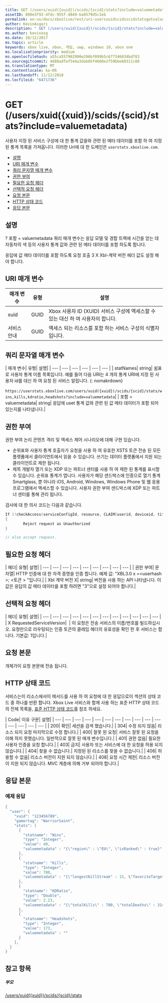 ```yaml
---
title: GET (/users/xuid({xuid})/scids/{scid}/stats?include=valuemetadata)
assetID: 890e3f93-4fdc-955f-d849-ba9579d5c1eb
permalink: en-us/docs/xboxlive/rest/uri-usersxuidscidsscidstatsgetvaluemetadata.html
author: KevinAsgari
description: " GET (/users/xuid({xuid})/scids/{scid}/stats?include=valuemetadata)"
ms.author: kevinasg
ms.date: 10/12/2017
ms.topic: article
keywords: xbox live, xbox, 게임, uwp, windows 10, xbox one
ms.localizationpriority: medium
ms.openlocfilehash: a55ca557902990e296bf099b5c677346034bd783
ms.sourcegitcommit: 4d88adfaf544a3dab05f4660e2f59bbe60311c00
ms.translationtype: MT
ms.contentlocale: ko-KR
ms.lasthandoff: 11/12/2018
ms.locfileid: "6471736"
---
```

# <a name="get-usersxuidxuidscidsscidstatsincludevaluemetadata"></a>GET (/users/xuid({xuid})/scids/{scid}/stats?include=valuemetadata)
사용자 지정 된 서비스 구성에 대 한 통계 값을와 관련 된 메타 데이터를 포함 하 여 지정 된 통계 목록을 가져옵니다.
이러한 Uri에 대 한 도메인은 `userstats.xboxlive.com`.

  * [설명](#ID4EV)
  * [URI 매개 변수](#ID4EAB)
  * [쿼리 문자열 매개 변수](#ID4ELB)
  * [권한 부여](#ID4EWC)
  * [필요한 요청 헤더](#ID4ERD)
  * [선택적 요청 헤더](#ID4EDF)
  * [요청 본문](#ID4EHG)
  * [HTTP 상태 코드](#ID4ESG)
  * [응답 본문](#ID4EJCAC)

<a id="ID4EV"></a>


## <a name="remarks"></a>설명

? 포함 = valuemetadata 쿼리 매개 변수는 응답 모델 및 경합 트랙에 시간을 얻는 데 자동차의 색 등의 사용자 통계 값와 관련 된 메타 데이터를 포함 하도록 합니다.

응답에 값 메타 데이터를 포함 하도록 요청 호출 3 X Xbl-계약 버전 헤더 값도 설정 해야 합니다.

<a id="ID4EAB"></a>


## <a name="uri-parameters"></a>URI 매개 변수

| 매개 변수| 유형| 설명|
| --- | --- | --- |
| xuid| GUID| Xbox 사용자 ID (XUID) 서비스 구성에 액세스할 수 있는 대신 하 여 사용자의 합니다.|
| 서비스 안내| GUID| 액세스 되는 리소스를 포함 하는 서비스 구성의 식별자입니다.|

<a id="ID4ELB"></a>


## <a name="query-string-parameters"></a>쿼리 문자열 매개 변수

| 매개 변수| 유형| 설명|
| --- | --- | --- | --- | --- | --- |
| statNames| string| 쉼표로 사용자 통계 이름 목록입니다. 예를 들어 다음 URI는 4 개의 통계 URI에 지정 된 사용자 id를 대신 하 여 요청 된 서비스 알립니다. {: nomakrdown}<br/><br/>`https://userstats.xboxlive.com/users/xuid({xuid})/scids/{scid}/stats/wins,kills,kdratio,headshots?include=valuemetadata`| 
| 포함 = valuemetadata| string| 응답에 uset 통계 값와 관련 된 값 메타 데이터가 포함 되어 있는지를 나타냅니다.|

<a id="ID4EWC"></a>


## <a name="authorization"></a>권한 부여

권한 부여 논리 콘텐츠 격리 및 액세스 제어 시나리오에 대해 구현 있습니다.

   * 순위표와 사용자 통계 호출자가 요청을 사용 하 여 유효한 XSTS 토큰 전송 된 모든 플랫폼에서 클라이언트에서 읽을 수 있습니다. 쓰기는 데이터 플랫폼에서 지원 되는 클라이언트로 제한 됩니다.
   * 제목 개발자 열기 또는 XDP 또는 파트너 센터를 사용 하 여 제한 된 통계를 표시할 수 있습니다. 순위표 통계가 엽니다. 사용자가 해당 샌드박스에 인증으로 열기 통계 Smartglass, 뿐 아니라 iOS, Android, Windows, Windows Phone 및 웹 응용 프로그램에서 액세스할 수 있습니다. 사용자 권한 부여 샌드박스에 XDP 또는 파트너 센터를 통해 관리 됩니다.

검사에 대 한 의사 코드는 다음과 같습니다.


```cpp
If (!checkAccess(serviceConfigId, resource, CLAIM[userid, deviceid, titleid]))
{
        Reject request as Unauthorized
}

// else accept request.

```


<a id="ID4ERD"></a>


## <a name="required-request-headers"></a>필요한 요청 헤더

| 헤더| 유형| 설명|
| --- | --- | --- | --- | --- | --- | --- | --- | --- |
| 권한 부여| 문자열| HTTP 인증에 대 한 자격 증명을 인증 합니다. 예제 값: "XBL3.0 x =&lt;userhash >; &lt;토큰 > "입니다.|
| Xbl 계약 버전 X| string| 버전을 사용 하는 API 나타냅니다. 이 값은 응답의 값 메타 데이터를 포함 하려면 "3"으로 설정 되어야 합니다.|

<a id="ID4EDF"></a>


## <a name="optional-request-headers"></a>선택적 요청 헤더

| 헤더| 유형| 설명|
| --- | --- | --- | --- | --- | --- | --- | --- | --- | --- | --- | --- |
| X RequestedServiceVersion|  | 이 요청은 전송 서비스의 이름/번호를 빌드하십시오. 요청만으로 라우팅되는 인증 토큰의 클레임 헤더의 유효성을 확인 한 후 서비스는 합니다. 기본값: 1입니다.|

<a id="ID4EHG"></a>


## <a name="request-body"></a>요청 본문

개체가이 요청 본문에 전송 됩니다.

<a id="ID4ESG"></a>


## <a name="http-status-codes"></a>HTTP 상태 코드

서비스는이 리소스에서이 메서드를 사용 하 여 요청에 대 한 응답으로이 섹션의 상태 코드 중 하나를 반환 합니다. Xbox Live 서비스와 함께 사용 하는 표준 HTTP 상태 코드의 전체 목록을, [표준 HTTP 상태 코드](../../additional/httpstatuscodes.md)를 참조 하세요.

| Code| 이유 구문| 설명|
| --- | --- | --- | --- | --- | --- | --- | --- | --- | --- | --- | --- | --- | --- | --- |
| 200| 확인| 세션을 검색 했습니다.|
| 304| 수정 되지 않음| 리소스 되지 요청 마지막으로 수정 합니다.|
| 400| 잘못 된 요청| 서비스 잘못 된 요청을 이해 하지 못했습니다. 일반적으로 잘못 된 매개 변수입니다.|
| 401| 권한 없음| 필요한 사용자 인증을 요청 합니다.|
| 403| 금지| 사용자 또는 서비스에 대 한 요청을 허용 되지 않습니다.|
| 404| 찾을 수 없습니다.| 지정된 된 리소스를 찾을 수 없습니다.|
| 406| 허용할 수 없음| 리소스 버전이 지원 되지 않습니다.|
| 408| 요청 시간 제한| 리소스 버전이 지원 되지 않습니다. MVC 계층에 의해 거부 되어야 합니다.|

<a id="ID4EJCAC"></a>


## <a name="response-body"></a>응답 본문

<a id="ID4EPCAC"></a>


### <a name="sample-response"></a>예제 응답


```cpp
{
  "user": {
    "xuid": "123456789",
    "gamertag": "WarriorSaint",
    "stats": [
      {
        "statname": "Wins",
        "type": "Integer",
        "value": 40,
        "valuemetadata" : "{\"region\" : \"EU\", \"isRanked\" : true}"
      },
      {
        "statname": "Kills",
        "type": "Integer",
        "value": 700,
        "valuemetadata" : "{\"longestKillStreak" : 15, \"favoriteTarget\" : \"CrazyPigeon\"}"
      },
      {
        "statname": "KDRatio",
        "type": "Double",
        "value": 2.23,
        "valuemetadata" : "{\"totalKills\" : 700, \"totalDeaths\" : 314}"
      },
      {
        "statname": "Headshots",
        "type": "Integer",
        "value": 173,
        "valuemetadata" : ""
      }
    ],
  }
}

```


<a id="ID4EZCAC"></a>


## <a name="see-also"></a>참고 항목

<a id="ID4E2CAC"></a>


##### <a name="parent"></a>부모

[/users/xuid({xuid})/scids/{scid}/stats](uri-usersxuidscidsscidstats.md)
